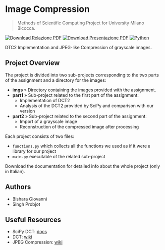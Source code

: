 # Image Compression


> Methods of Scientific Computing Project for University Milano Bicocca.

[![Download Relazione PDF](https://img.shields.io/badge/Download%20Relazione-PDF-lime.svg?style=for-the-badge)](https://github.com/Zeptogram/ImageCompression/releases/download/final/MCS_Relazione_Progetto_2_Biancini_Mattia_865966_Gargiulo_Elio_869184.Final.pdf)
[![Download Presentazione PDF](https://img.shields.io/badge/Download%20Presentazione-PDF-orange.svg?style=for-the-badge)](https://github.com/Zeptogram/ImageCompression/releases/download/final/Progetto.2.MCS.-.Presentazione.pdf)
[![Python](https://img.shields.io/badge/python-3670A0?style=for-the-badge&logo=python&logoColor=ffdd54)](https://www.python.org/)

DTC2 Implementation and JPEG-like Compression of grayscale images.

## Project Overview

The project is divided into two sub-projects corresponding to the two parts of the assignment and a directory for the images:

- **imgs** » Directory containing the images provided with the assignment.
- **part1** » Sub-project related to the first part of the assignment:
  - Implementation of DCT2
  - Analysis of the DCT2 provided by SciPy and comparison with our version
- **part2** » Sub-project related to the second part of the assignment:
  - Import of a grayscale image
  - Reconstruction of the compressed image after processing

Each project consists of two files:

- `functions.py` which collects all the functions we used as if it were a library for our project
- `main.py` executable of the related sub-project

Download the documentation for detailed info about the whole project (only in Italian). 

## Authors

- Bishara Giovanni
- Singh Probjot

## Useful Resources
- SciPy DCT: [docs](https://docs.scipy.org/doc/scipy/reference/generated/scipy.fftpack.dct.html)
- DCT: [wiki](https://en.wikipedia.org/wiki/Discrete_cosine_transform)
- JPEG Compression: [wiki](https://en.wikipedia.org/wiki/JPEG)
